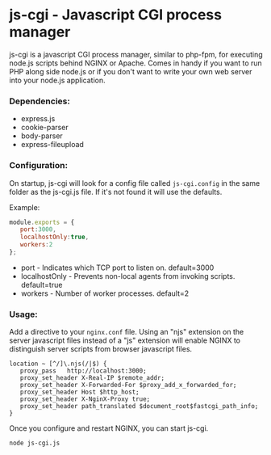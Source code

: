 # js-cgi  - Javascript CGI process manager
js-cgi is a javascript CGI process manager, similar to php-fpm, for executing node.js scripts behind NGINX or Apache. Comes in handy if you want to run PHP along side node.js or if you don't want to write your own web server into your node.js application.

### Dependencies:
* express.js
* cookie-parser
* body-parser
* express-fileupload

### Configuration:
On startup, js-cgi will look for a config file called `js-cgi.config` in the same folder as the js-cgi.js file. If it's not found it will use the defaults.

Example:
```js
module.exports = {
   port:3000,
   localhostOnly:true,
   workers:2
};

```

* port - Indicates which TCP port to listen on. default=3000
* localhostOnly - Prevents non-local agents from invoking scripts. default=true
* workers - Number of worker processes. default=2

### Usage:
Add a directive to your `nginx.conf` file. Using an "njs" extension on the server javascript files instead of a "js" extension will enable NGINX to distinguish server scripts from browser javascript files.
```
location ~ [^/]\.njs(/|$) {
   proxy_pass   http://localhost:3000;
   proxy_set_header X-Real-IP $remote_addr;
   proxy_set_header X-Forwarded-For $proxy_add_x_forwarded_for;
   proxy_set_header Host $http_host;
   proxy_set_header X-NginX-Proxy true;
   proxy_set_header path_translated $document_root$fastcgi_path_info;
}
```
Once you configure and restart NGINX, you can start js-cgi.
```sh
node js-cgi.js
```

